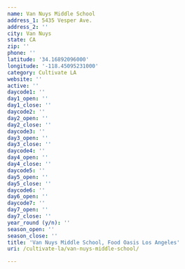 ```yaml
---
name: Van Nuys Middle School
address_1: 5435 Vesper Ave.
address_2: ''
city: Van Nuys
state: CA
zip: ''
phone: ''
latitude: '34.16892096000'
longitude: '-118.45095231000'
category: Cultivate LA
website: ''
active: ''
daycode1: ''
day1_open: ''
day1_close: ''
daycode2: ''
day2_open: ''
day2_close: ''
daycode3: ''
day3_open: ''
day3_close: ''
daycode4: ''
day4_open: ''
day4_close: ''
daycode5: ''
day5_open: ''
day5_close: ''
daycode6: ''
day6_open: ''
daycode7: ''
day7_open: ''
day7_close: ''
year_round (y/n): ''
season_open: ''
season_close: ''
title: 'Van Nuys Middle School, Food Oasis Los Angeles'
uri: /cultivate-la/van-nuys-middle-school/

---
```

